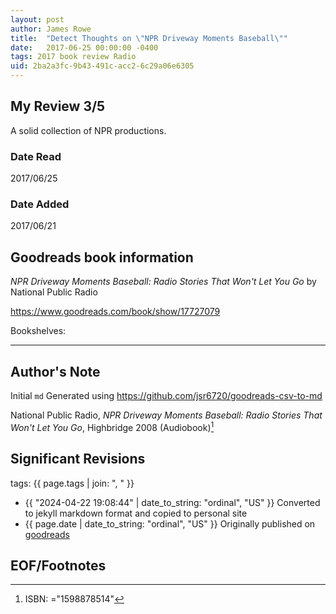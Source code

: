 ```yaml
---
layout: post
author: James Rowe
title:  "Detect Thoughts on \"NPR Driveway Moments Baseball\""
date:   2017-06-25 00:00:00 -0400
tags: 2017 book review Radio 
uid: 2ba2a3fc-9b43-491c-acc2-6c29a06e6305
---
```




## My Review 3/5

A solid collection of NPR productions.

### Date Read
2017/06/25

### Date Added
2017/06/21

## Goodreads book information

*NPR Driveway Moments Baseball: Radio Stories That Won't Let You Go* by National Public Radio

https://www.goodreads.com/book/show/17727079

Bookshelves: 

---

## Author's Note

Initial `md` Generated using https://github.com/jsr6720/goodreads-csv-to-md

National Public Radio, *NPR Driveway Moments Baseball: Radio Stories That Won't Let You Go*,  Highbridge 2008 (Audiobook)[^1]

## Significant Revisions

tags: {{ page.tags | join: ", " }} <!-- todo move this somewhere -->

- {{ "2024-04-22 19:08:44" | date_to_string: "ordinal", "US" }} Converted to jekyll markdown format and copied to personal site
- {{ page.date | date_to_string: "ordinal", "US" }} Originally published on [goodreads](https://www.goodreads.com)

## EOF/Footnotes

[^1]: ISBN: ="1598878514"